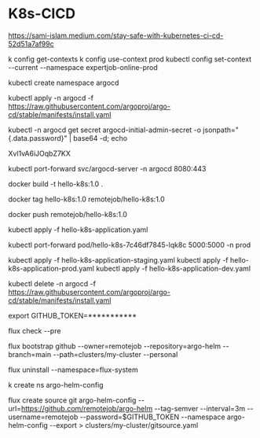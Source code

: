 # K8s-CICD
https://sami-islam.medium.com/stay-safe-with-kubernetes-ci-cd-52d51a7af99c

k config get-contexts 
k config use-context prod
kubectl config set-context --current --namespace expertjob-online-prod 

kubectl create namespace argocd

kubectl apply -n argocd -f https://raw.githubusercontent.com/argoproj/argo-cd/stable/manifests/install.yaml

kubectl -n argocd get secret argocd-initial-admin-secret -o jsonpath="{.data.password}" | base64 -d; echo

Xvl1vA6iJOqbZ7KX

kubectl port-forward svc/argocd-server -n argocd 8080:443


docker build -t hello-k8s:1.0 .

docker tag hello-k8s:1.0 remotejob/hello-k8s:1.0

docker push remotejob/hello-k8s:1.0

kubectl apply -f hello-k8s-application.yaml

kubectl port-forward pod/hello-k8s-7c46df7845-lqk8c 5000:5000 -n prod

kubectl apply -f hello-k8s-application-staging.yaml
kubectl apply -f hello-k8s-application-prod.yaml
kubectl apply -f hello-k8s-application-dev.yaml

kubectl delete -n argocd -f https://raw.githubusercontent.com/argoproj/argo-cd/stable/manifests/install.yaml

export GITHUB_TOKEN=***********

flux check --pre

flux bootstrap github --owner=remotejob --repository=argo-helm --branch=main --path=clusters/my-cluster --personal

flux uninstall --namespace=flux-system

k create ns argo-helm-config

flux create source git argo-helm-config --url=https://github.com/remotejob/argo-helm --tag-semver --interval=3m --username=remotejob --password=$GITHUB_TOKEN --namespace argo-helm-config --export > clusters/my-cluster/gitsource.yaml 
